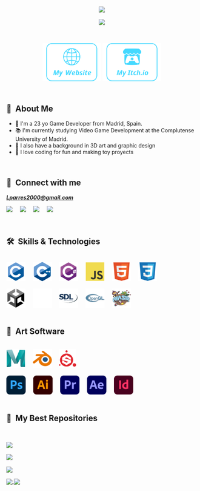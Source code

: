 
<br>

<p align="center"> 
<img src="https://readme-typing-svg.demolab.com?font=Josefin+Sans&size=40&duration=1&pause=1000&color=44D9FF&center=true&vCenter=true&repeat=false&random=false&width=435&lines=Luis+Parres" />
</p>

<p align="center">
<img src="https://readme-typing-svg.demolab.com?font=Josefin+Sans&size=25&duration=2000&pause=4000&color=44D9FF&center=true&vCenter=true&random=false&width=435&lines=Game+developer+and+3D+Generalist" />
</p>

<br>

<p align="center">
<a href="https://lparres.github.io"><img src="./assets/icons/mywebsite.svg" align="center" height="100" alt="Website" /></a>
<a href="https://lparres.itch.io"><img src="./assets/icons/myitchio.svg" align="center" height="100" alt="Itch.io" /></a>
</p>

<br>

## :space_invader:&nbsp; About Me

 <!--
<table align="right" border="5px">
 <tr><td><a href="README_es.md"><img src="./assets/icons/spainflag.svg" height="13">Español</a></td></tr>
 <tr><td><a href="README.md"><img src="./assets/icons/ukflag.svg" height="13">English</a></td></tr>
</table>
-->

- :wave: I'm a 23 yo Game Developer from Madrid, Spain.
- :books: I'm currently studying Video Game Development at the Complutense University of Madrid.
- :art: I also have a background in 3D art and graphic design
- :balloon: I love coding for fun and making toy proyects

<br>

## :link:&nbsp; Connect with me

***Lparres2000@gmail.com***

  <a href="https://github.com/Lparres/"><img src="https://img.shields.io/badge/Lparres-%2312100E.svg?&style=for-the-badge&logo=Github&logoColor=white" /></a>&nbsp;&nbsp;&nbsp;&nbsp;
  <a href="https://www.linkedin.com/in/luisparres/"><img src="https://img.shields.io/badge/LuisParres-%230077B5.svg?&style=for-the-badge&logo=linkedin&logoColor=white" /></a>&nbsp;&nbsp;&nbsp;&nbsp;
  <a href="mailto:lparres2000@gmail.com?subject=Hello%20Luis,%20From%20Github"><img src="https://img.shields.io/badge/Lparres2000@gmail.com-%23D14836.svg?&style=for-the-badge&logo=gmail&logoColor=white" /></a>&nbsp;&nbsp;&nbsp;&nbsp;
    <a href=""><img src="https://img.shields.io/badge/Lparres-%235865F2.svg?&style=for-the-badge&logo=discord&logoColor=white" /></a>&nbsp;&nbsp;&nbsp;&nbsp;

<br>

## 🛠&nbsp; Skills & Technologies
<br>
<div>
    <a><img height="50" src="./assets/icons/icon_c.svg"></a>&nbsp;&nbsp;&nbsp;&nbsp;
    <a><img height="50" src="./assets/icons/icon_cpp.svg"></a>&nbsp;&nbsp;&nbsp;&nbsp;
    <a><img height="50" src="./assets/icons/icon_csharp.svg"></a>&nbsp;&nbsp;&nbsp;&nbsp;
    <a><img height="50" src="./assets/icons/icon_js.svg"></a>&nbsp;&nbsp;&nbsp;&nbsp;
    <a><img height="50" src="./assets/icons/icon_html.svg"></a>&nbsp;&nbsp;&nbsp;&nbsp;
    <a><img height="50" src="./assets/icons/icon_css.svg"></a>&nbsp;&nbsp;&nbsp;&nbsp;
</div>
<br>
<div>
    <a><img height="50" src="./assets/icons/icon_unity.svg"></a>&nbsp;&nbsp;&nbsp;&nbsp;
    <a><img height="50" src="./assets/icons/icon_unreal.png"></a>&nbsp;&nbsp;&nbsp;&nbsp;
    <a><img height="50" src="./assets/icons/icon_sdl.svg"></a>&nbsp;&nbsp;&nbsp;&nbsp;
    <a><img height="50" src="./assets/icons/icon_opengl.svg"></a>&nbsp;&nbsp;&nbsp;&nbsp;
    <a><img height="50" src="./assets/icons/icon_phaser.svg"></a>&nbsp;&nbsp;&nbsp;&nbsp;
</div>

<br>

## :art:&nbsp; Art Software

<br>
<div>
    <a><img height="50" src="./assets/icons/icon_maya.svg"></a>&nbsp;&nbsp;&nbsp;&nbsp;
    <a><img height="50" src="./assets/icons/icon_blender.svg"></a>&nbsp;&nbsp;&nbsp;&nbsp;
    <a><img height="50" src="./assets/icons/icon_substancepainter.svg"></a>&nbsp;&nbsp;&nbsp;&nbsp;
</div>
<br>
<div>
    <a><img height="50" src="./assets/icons/icon_photoshop.svg"></a>&nbsp;&nbsp;&nbsp;&nbsp;
    <a><img height="50" src="./assets/icons/icon_illustrator.svg"></a>&nbsp;&nbsp;&nbsp;&nbsp;
    <a><img height="50" src="./assets/icons/icon_premiere.svg"></a>&nbsp;&nbsp;&nbsp;&nbsp;
    <a><img height="50" src="./assets/icons/icon_aftereffects.svg"></a>&nbsp;&nbsp;&nbsp;&nbsp;
    <a><img height="50" src="./assets/icons/icon_indesign.svg"></a>&nbsp;&nbsp;&nbsp;&nbsp;
</div>

<br>

## :book:&nbsp; My Best Repositories

<br>


<a href="https://github.com/Lparres/JuegoPVLI" title="Survival Spectrum"><img align="center" src="https://github-readme-stats.vercel.app/api/pin/?username=Lparres&repo=SurvivalSpectrum&theme=react&border_color=61dafb&border_radius=10&icon_color=F8D866&"></a>

<a href="https://github.com/Lparres/JuegoPVLI" title="Animacion Procedural"><img align="center" src="https://github-readme-stats.vercel.app/api/pin/?username=Lparres&repo=AnimacionProcedural&theme=react&border_color=61dafb&border_radius=10&icon_color=F8D866&"></a>

<a href="https://github.com/UCM-FDI-DISIA/LoreIpsum" title="Profile README"><img align="center" src="https://github-readme-stats.vercel.app/api/pin/?username=UCM-FDI-DISIA&repo=LoreIpsum&theme=react&border_color=61dafb&border_radius=10&icon_color=F8D866&"></a>

<a href="https://github.com/anuraghazra/github-readme-stats">
  <img align="center" src="https://github-readme-stats.vercel.app/api/pin/?username=anuraghazra&repo=github-readme-stats&theme=buefy" />
</a>
<a href="https://github.com/anuraghazra/anuraghazra.github.io">
  <img align="center" src="https://github-readme-stats.vercel.app/api/pin/?username=anuraghazra&repo=anuraghazra.github.io&theme=buefy" />
</a>

<br>
<br>
<br>

 <!--
<a href="https://github.com/Lparres/Lparres" title="Profile README"><img align="left" width="400" src="https://github-readme-stats.vercel.app/api/pin/?username=Lparres&repo=Lparres&theme=react&border_color=61dafb&border_radius=10&icon_color=F8D866&"></a>
-->


<!--
<a href="https://github.com/Lparres?tab=repositories"><img alt="All Repositories" title="All Repositories" src="https://custom-icon-badges.demolab.com/badge/-Click%20Here%20For%20All%20My%20Repos-1F222E?style=for-the-badge&logoColor=white&logo=repo"/></a>
-->
